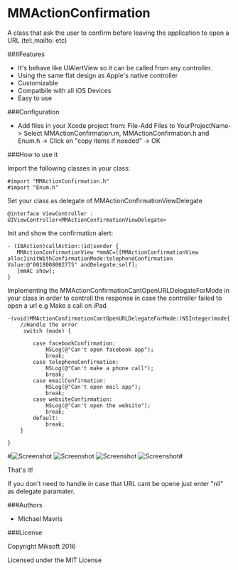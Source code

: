 
MMActionConfirmation
======

A class that ask the user to confirm before leaving the application to open a URL (tel:,mailto: etc)

###Features

+ It's behave like UIAlertView so it can be called from any controller.
+ Using the same flat design as Apple's native controller
+ Customizable
+ Compatbile with all iOS Devices
+ Easy to use

###Configuration

+ Add files in your Xcode project from: File-Add Files to YourProjectName-> Select MMActionConfirmation.m, MMActionConfirmation.h and Enum.h -> Click on "copy items if needed" -> OK

###How to use it

Import the following classes in your class:

```
#import "MMActionConfirmation.h"
#import "Enum.h"
```

Set your class as delegate of MMActionConfirmationViewDelegate

```
@interface ViewController : UIViewController<MMActionConfirmationViewDelegate>
```

Init and show the confirmation alert:

```
- (IBAction)callAction:(id)sender {
   MMActionConfirmationView *mmAC=[[MMActionConfirmationView alloc]initWithConfirmationMode:telephoneConfirmation Value:@"0018008002775" andDelegate:self];
   [mmAC show];
}
```

Implementing the MMActionConfirmationCantOpenURLDelegateForMode in your class in order to controll the response in case the controller failed to open a url e.g Make a call on iPad

```
-(void)MMActionConfirmationCantOpenURLDelegateForMode:(NSInteger)mode{
    //Handle the error
     switch (mode) {
            
        case facebookConfirmation:
            NSLog(@"Can't open facebook app");
            break;
        case telephoneConfirmation:
            NSLog(@"Can't make a phone call");
            break;
        case emailConfirmation:
            NSLog(@"Can't open mail app");
            break;
        case websiteConfirmation:
            NSLog(@"Can't open the website");
            break;
        default:
            break;
    }

}
```
#![Screenshot](https://raw.github.com/mavris/MMActionConfirmation/master/screenshot1.png)
![Screenshot](https://raw.github.com/mavris/MMActionConfirmation/master/screenshot2.png) ![Screenshot](https://raw.github.com/mavris/MMActionConfirmation/master/screenshot3.png) ![Screenshot](https://raw.github.com/mavris/MMActionConfirmation/master/screenshot4.png)#

That's it!

If you don't need to handle in case that URL cant be opene just enter "nil" as delegate paramater.

###Authors

* Michael Mavris

###License

Copyright Miksoft 2016

Licensed under the MIT License
